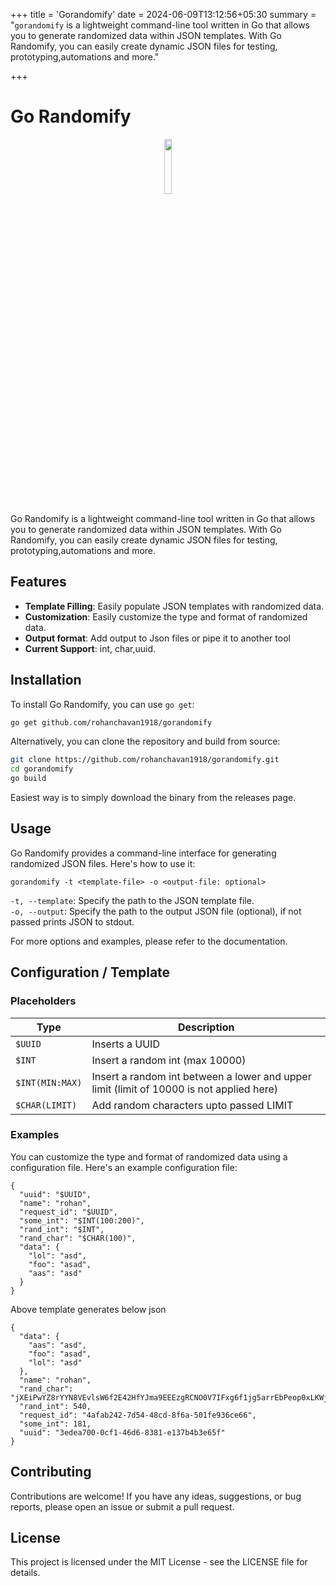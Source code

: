 +++
title = 'Gorandomify'
date = 2024-06-09T13:12:56+05:30
summary = "`gorandomify` is a lightweight command-line tool written in Go that allows you to generate randomized data within JSON templates. With Go Randomify, you can easily create dynamic JSON files for testing, prototyping,automations and more."

+++

# Go Randomify

<p align="center">
    <img src="https://storage.googleapis.com/gopherizeme.appspot.com/gophers/fc0aa87e909cad008209a08bbf8c19d436730d05.png" height="15%" width="15%" >
</p>
Go Randomify is a lightweight command-line tool written in Go that allows you to generate randomized data within JSON templates. With Go Randomify, you can easily create dynamic JSON files for testing, prototyping,automations and more.

## Features

- **Template Filling**: Easily populate JSON templates with randomized data.
- **Customization**: Easily customize the type and format of randomized data.
- **Output format**: Add output to Json files or pipe it to another tool
- **Current Support**: int, char,uuid.

## Installation

To install Go Randomify, you can use `go get`:

```bash
go get github.com/rohanchavan1918/gorandomify
```

Alternatively, you can clone the repository and build from source:

```bash
git clone https://github.com/rohanchavan1918/gorandomify.git
cd gorandomify
go build
```

Easiest way is to simply download the binary from the releases page.

## Usage

Go Randomify provides a command-line interface for generating randomized JSON files. Here's how to use it:

```
gorandomify -t <template-file> -o <output-file: optional>
```

`-t, --template`: Specify the path to the JSON template file.  
`-o, --output`: Specify the path to the output JSON file (optional), if not passed prints JSON to stdout.

For more options and examples, please refer to the documentation.

## Configuration / Template

### Placeholders

| Type            | Description                                                                              |
| --------------- | ---------------------------------------------------------------------------------------- |
| `$UUID`         | Inserts a UUID                                                                           |
| `$INT`          | Insert a random int (max 10000)                                                          |
| `$INT(MIN:MAX)` | Insert a random int between a lower and upper limit (limit of 10000 is not applied here) |
| `$CHAR(LIMIT)`  | Add random characters upto passed LIMIT                                                  |

### Examples

You can customize the type and format of randomized data using a configuration file. Here's an example configuration file:

```
{
  "uuid": "$UUID",
  "name": "rohan",
  "request_id": "$UUID",
  "some_int": "$INT(100:200)",
  "rand_int": "$INT",
  "rand_char": "$CHAR(100)",
  "data": {
    "lol": "asd",
    "foo": "asad",
    "aas": "asd"
  }
}

```

Above template generates below json

```
{
  "data": {
    "aas": "asd",
    "foo": "asad",
    "lol": "asd"
  },
  "name": "rohan",
  "rand_char": "jXEiPwYZ8rYYN8VEvlsW6f2E42HfYJma9EEEzgRCNO0V7IFxg6f1jg5arrEbPeop0xLKWjuGhnI8bcxfDJhWozl0IIDqcKwfrvZw",
  "rand_int": 540,
  "request_id": "4afab242-7d54-48cd-8f6a-501fe936ce66",
  "some_int": 181,
  "uuid": "3edea700-0cf1-46d6-8381-e137b4b3e65f"
}
```

## Contributing

Contributions are welcome! If you have any ideas, suggestions, or bug reports, please open an issue or submit a pull request.

## License

This project is licensed under the MIT License - see the LICENSE file for details.
